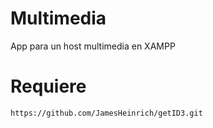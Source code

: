 # Multimedia
App para un host multimedia en XAMPP

# Requiere
```
https://github.com/JamesHeinrich/getID3.git
```